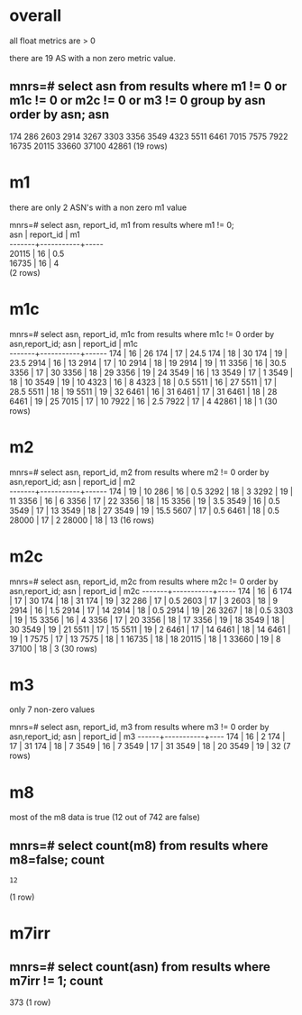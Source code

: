 # overall

all float metrics are > 0

there are 19 AS with a non zero metric value.

mnrs=# select asn from results where m1 != 0 or m1c != 0 or m2c != 0 or m3 != 0 group by asn order by asn;
  asn
-------
   174
   286
  2603
  2914
  3267
  3303
  3356
  3549
  4323
  5511
  6461
  7015
  7575
  7922
 16735
 20115
 33660
 37100
 42861
(19 rows)


# m1

there are only 2 ASN's with a non zero m1 value


mnrs=# select asn, report_id, m1 from results where m1 != 0;                                                                             
  asn  | report_id | m1                                                                                                                  
-------+-----------+-----                                                                                                                
 20115 |        16 | 0.5                                                                                                                 
 16735 |        16 |   4                                                                                                                 
(2 rows)                                                                                                                                 
                          

# m1c


mnrs=# select asn, report_id, m1c from results where m1c != 0 order by asn,report_id;
  asn  | report_id | m1c  
-------+-----------+------
   174 |        16 |   26
   174 |        17 | 24.5
   174 |        18 |   30
   174 |        19 | 23.5
  2914 |        16 |   13
  2914 |        17 |   10
  2914 |        18 |   19
  2914 |        19 |   11
  3356 |        16 | 30.5
  3356 |        17 |   30
  3356 |        18 |   29
  3356 |        19 |   24
  3549 |        16 |   13
  3549 |        17 |    1
  3549 |        18 |   10
  3549 |        19 |   10
  4323 |        16 |    8
  4323 |        18 |  0.5
  5511 |        16 |   27
  5511 |        17 | 28.5
  5511 |        18 |   19
  5511 |        19 |   32
  6461 |        16 |   31
  6461 |        17 |   31
  6461 |        18 |   28
  6461 |        19 |   25
  7015 |        17 |   10
  7922 |        16 |  2.5
  7922 |        17 |    4
 42861 |        18 |    1
(30 rows)


# m2

mnrs=# select asn, report_id, m2 from results where m2 != 0 order by asn,report_id;
  asn  | report_id |  m2  
-------+-----------+------
   174 |        19 |   10
   286 |        16 |  0.5
  3292 |        18 |    3
  3292 |        19 |   11
  3356 |        16 |    6
  3356 |        17 |   22
  3356 |        18 |   15
  3356 |        19 |  3.5
  3549 |        16 |  0.5
  3549 |        17 |   13
  3549 |        18 |   27
  3549 |        19 | 15.5
  5607 |        17 |  0.5
  6461 |        18 |  0.5
 28000 |        17 |    2
 28000 |        18 |   13
(16 rows)

# m2c

mnrs=# select asn, report_id, m2c from results where m2c != 0 order by asn,report_id;
  asn  | report_id | m2c 
-------+-----------+-----
   174 |        16 |   6
   174 |        17 |  30
   174 |        18 |  31
   174 |        19 |  32
   286 |        17 | 0.5
  2603 |        17 |   3
  2603 |        18 |   9
  2914 |        16 | 1.5
  2914 |        17 |  14
  2914 |        18 | 0.5
  2914 |        19 |  26
  3267 |        18 | 0.5
  3303 |        19 |  15
  3356 |        16 |   4
  3356 |        17 |  20
  3356 |        18 |  17
  3356 |        19 |  18
  3549 |        18 |  30
  3549 |        19 |  21
  5511 |        17 |  15
  5511 |        19 |   2
  6461 |        17 |  14
  6461 |        18 |  14
  6461 |        19 |   1
  7575 |        17 |  13
  7575 |        18 |   1
 16735 |        18 |  18
 20115 |        18 |   1
 33660 |        19 |   8
 37100 |        18 |   3
(30 rows)


# m3 

only 7 non-zero values

mnrs=# select asn, report_id, m3 from results where m3 != 0 order by asn,report_id;
 asn  | report_id | m3 
------+-----------+----
  174 |        16 |  2
  174 |        17 | 31
  174 |        18 |  7
 3549 |        16 |  7
 3549 |        17 | 31
 3549 |        18 | 20
 3549 |        19 | 32
(7 rows)


# m8

most of the m8 data is true (12 out of 742 are false)

mnrs=# select count(m8) from results where m8=false;
 count 
-------
    12
(1 row)



# m7irr

mnrs=# select count(asn) from results where m7irr != 1;
 count 
-------
   373
(1 row)


